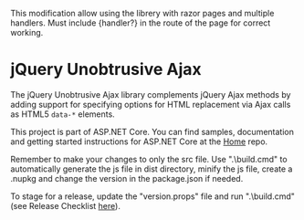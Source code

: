 This modification allow using the librery with razor pages and multiple handlers.
Must include {handler?} in the route of the page for correct working.

jQuery Unobtrusive Ajax
=============================

The jQuery Unobtrusive Ajax library complements jQuery Ajax methods by adding support for specifying options for HTML replacement via Ajax calls as HTML5 `data-*` elements.

This project is part of ASP.NET Core. You can find samples, documentation and getting started instructions for ASP.NET Core at the [Home](https://github.com/aspnet/home) repo.

Remember to make your changes to only the src file. Use ".\build.cmd" to automatically generate the js file in dist directory, minify the js file, create a .nupkg and change the version in the package.json if needed.

To stage for a release, update the "version.props" file and run ".\build.cmd" (see Release Checklist [here](https://github.com/aspnet/jquery-ajax-unobtrusive/wiki/Release-checklist)).
